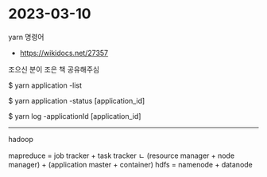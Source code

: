 # 2023-03-10

yarn 명령어
- https://wikidocs.net/27357

조으신 분이 조은 책 공유해주심

$ yarn application -list

$ yarn application -status [application_id]

$ yarn log -applicationId [application_id]

---

hadoop

mapreduce = job tracker + task tracker
                ㄴ (resource manager + node manager) + (application master + container) 
hdfs = namenode + datanode
